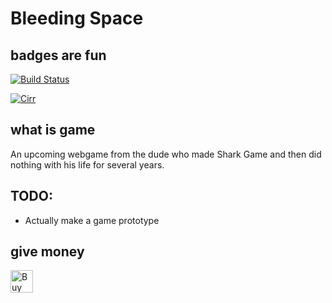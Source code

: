 # Bleeding Space
## badges are fun
[![Build Status](https://travis-ci.org/Cirrial/Bleeding-Space.svg?branch=master)](https://travis-ci.org/Cirrial/Bleeding-Space)

[![Cirr](https://img.shields.io/badge/cirr-yes-blue.svg)](http://cirri.al)

## what is game

An upcoming webgame from the dude who made Shark Game and then did nothing with his life for several years.

## TODO:

- Actually make a game prototype

## give money

<a href='https://ko-fi.com/8d18a4431921c03' target='_blank'><img height='36' style='border:0px;height:36px;' src='https://az743702.vo.msecnd.net/cdn/kofi1.png?v=0' border='0' alt='Buy Me a Coffee at ko-fi.com' /></a>